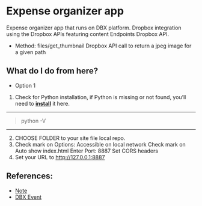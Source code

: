 # Expense organizer app

Expense organizer app that runs on DBX platform.  Dropbox integration using the Dropbox APIs featuring content Endpoints Dropbox API.
  - Method: files/get_thumbnail Dropbox API call to return a jpeg image for a given path


## What do I do from here?
- Option 1
1. Check for Python installation, if Python is missing or not found, you’ll need to **[install](https://www.python.org/downloads/)** it here.
------

> python -V


------
2. CHOOSE FOLDER to your site file local repo.
3. Check mark on Options: Accessible on local network
   Check mark on Auto show index.html
   Enter Port: 8887
   Set CORS headers
4. Set your URL to http://127.0.0.1:8887

## References: 
- [Note](https://goo.gl/Uovijx)
- [DBX Event](https://dbxdevworkshopsf.splashthat.com/)